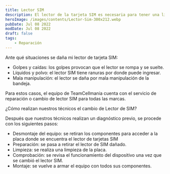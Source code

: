```yaml
---
title: Lector SIM
description: El lector de la tarjeta SIM es necesaria para tener una línea de operadora con la cual realizar llamadas y recibir mensajes.
heroImage: /images/contents/Lector-Sim-300x212.webp
pubDate: Jul 08 2022
modDate: Jul 08 2022
draft: false
tags: 
    - Reparación
---
```


Ante qué situaciones se daña mi lector de tarjeta SIM:

- Golpes y caídas: los golpes provocan que el lector se rompa y se suelte.
- Líquidos y polvo: el lector SIM tiene ranuras por donde puede ingresar.
- Mala manipulación: el lector se daña por mala manipulación de la bandeja.

Para estos casos, el equipo de TeamCellmania cuenta con el servicio de reparación o cambio de lector SIM para todas las marcas.

¿Cómo realizan nuestros técnicos el cambio de Lector de SIM?

Después que nuestros técnicos realizan un diagnóstico previo, se procede con los siguientes pasos:

- Desmontaje del equipo: se retiran los componentes para acceder a la placa donde se encuentra el lector de tarjetas SIM
- Preparación: se pasa a retirar el lector de SIM dañado.
- Limpieza: se realiza una limpieza de la placa.
- Comprobación: se revisa el funcionamiento del dispositivo una vez que se cambió el lector SIM.
- Montaje: se vuelve a armar el equipo con todos sus componentes.

